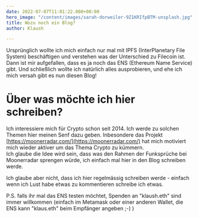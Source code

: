 ```yaml
---
date: 2022-07-07T11:01:22.000+00:00
hero_image: "/content/images/sarah-dorweiler-9Z1KRIfpBTM-unsplash.jpg"
title: Wozu noch ein Blog?
author: Klaush

---
```

Ursprünglich wollte ich mich einfach nur mal mit IPFS (InterPlanetary File System) beschäftigen und verstehen was der Unterschied zu Filecoin ist. Dann ist mir aufgefallen, dass es ja noch das ENS (Ethereum Name Service) gibt. Und schließlich wollte ich natürlich alles ausprobieren, und ehe ich mich versah gibt es nun diesen Blog!

# Über was möchte ich hier schreiben?

Ich interessiere mich für Crypto schon seit 2014. Ich werde zu solchen Themen hier meinen Senf dazu geben. Inbesondere das Projekt [https://moonerradar.com/](https://moonerradar.com/) hat mich motiviert mich wieder aktiver um das Thema Crypto zu kümmern.  
Ich glaube die Idee wird sein, dass was den Rahmen der Funksprüche bei Moonerradar sprengen würde, ich einfach mal hier in den Blog schreiben werde.

Ich glaube aber nicht, dass ich hier regelmässig schreiben werde - einfach wenn ich Lust habe etwas zu kommentieren schreibe ich etwas. 

P.S. falls ihr mal das ENS testen möchtet, Spenden an "klaush.eth" sind immer willkommen (einfach im Metamask oder einer anderen Wallet, die ENS kann "klaus.eth" beim Empfänger angeben  ;-) )